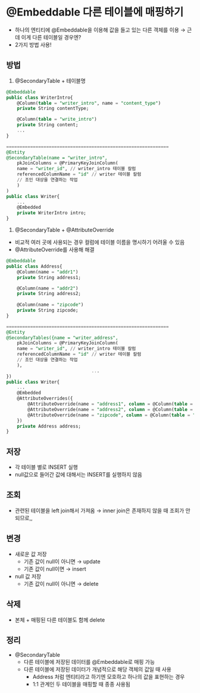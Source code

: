 # @Embeddable 다른 테이블에 매핑하기

- 하나의 엔티티에 @Embeddable을 이용해 값을 들고 있는 다른 객체를 이용 → 근데 이게 다른 테이블일 경우엔?
- 2가지 방법 사용!

## 방법

1. @SecondaryTable + 테이블명

```sql
@Embeddable
public class WriterIntro{
	@Column(table = "writer_intro", name = "content_type")
	private String contentType;

	@Column(table = "write_intro")
	private String content;
	...
}

=============================================================
@Entity
@SecondaryTable(name = "writer_intro",
	pkJoinColumns = @PrimaryKeyJoinColumn(
	name = "writer_id", // writer_intro 테이블 칼럼
	referencedColumnName = "id" // writer 테이블 칼럼
	// 조인 대상을 연결하는 작업
	)
)
public class Writer{
	...
	@Embedded
	private WriterIntro intro;
}
```

1. @SecondaryTable + @AttributeOverride
- 비교적 여러 곳에 사용되는 경우 컬럼에 테이블 이름을 명시하기 어려울 수 있음
- @AttributeOverride를 사용해 해결

```sql
@Embeddable
public class Address{
	@Column(name = "addr1")
	private String address1;

	@Column(name = "addr2")
	private String address2;
	
	@Column(name = "zipcode")
	private String zipcode;
}

=============================================================
@Entity
@SecondaryTables({name = "writer_address",
	pkJoinColumns = @PrimaryKeyJoinColumn(
	name = "writer_id", // writer_intro 테이블 칼럼
	referencedColumnName = "id" // writer 테이블 칼럼
	// 조인 대상을 연결하는 작업
	),
								...
})
public class Writer{
	...
	@Embedded
	@AttributeOverrides({
		@AttributeOverride(name = "address1", column = @Column(table = "writer_address", name = "addr1")),
		@AttributeOverride(name = "address2", column = @Column(table = "writer_address", name = "addr2")),
		@AttributeOverride(name = "zipcode", column = @Column(table = "writer_address")),
	})
	private Address address;
}
```

## 저장

- 각 테이블 별로 INSERT 실행
- null값으로 들어간 값에 대해서는 INSERT를 실행하지 않음

## 조회

- 관련된 테이블을 left join해서 가져옴 → inner join은 존재하지 않을 때 조회가 안되므로,,

## 변경

- 새로운 값 저장
    - 기존 값이 null이 아니면 → update
    - 기존 값이 null이면 → insert
- null 값 저장
    - 기존 값이 null이 아니면 → delete

## 삭제

- 본체 + 매핑된 다른 테이블도 함께 delete

## 정리

- @SecondaryTable
    - 다른 테이블에 저장된 데이터를 @Embeddable로 매핑 가능
    - 다른 테이블에 저장된 데이터가 개념적으로 해당 객체의 값일 때 사용
        - Address 처럼 엔티티라고 하기엔 모호하고 하나의 값을 표현하는 경우
        - 1:1 관계인 두 테이블을 매핑할 때 종종 사용됨